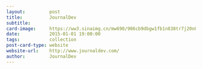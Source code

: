 ```yaml
---
layout:         post
title:          JournalDev
subtitle:       
card-image:     https://ww3.sinaimg.cn/mw690/906cb9dbgw1fb1n838tr7j20n00ymjs0.jpg
date:           2015-01-01 19:00:00
tags:           collection
post-card-type: website
website-url:    http://www.journaldev.com/
author:         JournalDev
---
```

